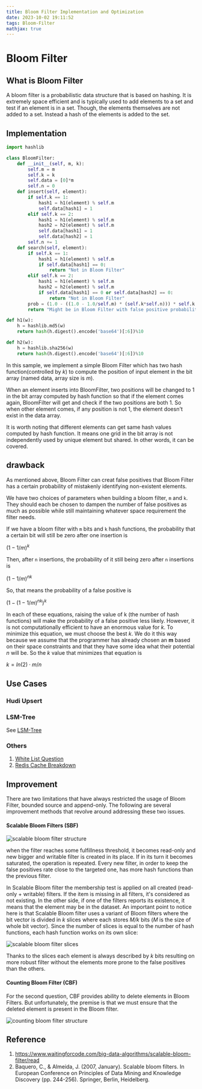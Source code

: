 ```yaml
---
title: Bloom Filter Implementation and Optimization
date: 2023-10-02 19:11:52
tags: Bloom-Filter
mathjax: true
---
```

# Bloom Filter

## What is Bloom Filter

A bloom filter is a probabilistic data structure that is based on hashing. It is extremely space efficient and is typically used to add elements to a set and test if an element is in a set. Though, the elements themselves are not added to a set. Instead a hash of the elements is added to the set.

## Implementation

```python
import hashlib

class BloomFilter:
    def __init__(self, m, k):
        self.m = m
        self.k = k
        self.data = [0]*m
        self.n = 0
    def insert(self, element):
        if self.k == 1:
            hash1 = h1(element) % self.m
            self.data[hash1] = 1
        elif self.k == 2:
            hash1 = h1(element) % self.m
            hash2 = h2(element) % self.m
            self.data[hash1] = 1
            self.data[hash2] = 1
        self.n += 1
    def search(self, element):
        if self.k == 1:
            hash1 = h1(element) % self.m
            if self.data[hash1] == 0:
                return "Not in Bloom Filter"
        elif self.k == 2:
            hash1 = h1(element) % self.m
            hash2 = h2(element) % self.m
            if self.data[hash1] == 0 or self.data[hash2] == 0:
                return "Not in Bloom Filter"
        prob = (1.0 - ((1.0 - 1.0/self.m) * (self.k*self.n))) * self.k
        return "Might be in Bloom Filter with false positive probability "+str(prob)

def h1(w):
    h = hashlib.md5(w)
    return hash(h.digest().encode('base64')[:6])%10

def h2(w):
    h = hashlib.sha256(w)
    return hash(h.digest().encode('base64')[:6])%10
```

In this sample, we implement a simple Bloom Filter which has two hash function(controlled by *k*) to compute the position of input element in the bit array (named data, array size is *m*).

When an element inserts into BloomFilter, two positions will be changed to 1 in the bit array computed by hash function so that if the element comes again, BloomFilter will get and check if the two positions are both 1. So when other element comes, if any position is not 1, the element doesn't exist in the data array.

It is worth noting that different elements can get same hash values computed by hash function. It means one grid in the bit array is not independently used by unique element but shared. In other words, it can be covered.

## drawback

As mentioned above, Bloom Filter can creat false positives that Bloom Filter has a certain probability of mistakenly identifying non-existent elements.

We have two choices of parameters when building a bloom filter, `m` and `k`. They should each be chosen to dampen the number of false positives as much as possible while still maintaining whatever space requirement the filter needs.

If we have a bloom filter with `m` bits and `k` hash functions, the probability that a certain bit will still be zero after one insertion is

$(1-1/m)^k$

Then, after `n` insertions, the probability of it still being zero after `n` insertions is

$(1-1/m)^{nk}$

So, that means the probability of a false positive is

$(1-(1-1/m)^{nk})^k$

In each of these equations, raising the value of k (the number of hash functions) will make the probability of a false positive less likely. However, it is not computationally efficient to have an enormous value for *k*. To minimize this equation, we must choose the best *k*. We do it this way because we assume that the programmer has already chosen an **m** based on their space constraints and that they have some idea what their potential *n* will be. So the *k* value that minimizes that equation is

$k=ln(2)⋅m/n$

## Use Cases

### Hudi Upsert

### LSM-Tree

See [LSM-Tree](https://adooobe.github.io/2023/10/02/lsm-tree/)

### Others

1. [White List Question](https://zhuanlan.zhihu.com/p/294069121)
2. [Redis Cache Breakdown](https://www.51cto.com/article/753025.html)

## Improvement

There are two limitations that have always restricted the usage of Bloom Filter, bounded source and append-only. The following are several improvement methods that revolve around addressing these two issues.

#### Scalable Bloom Filters (SBF)

![scalable bloom filter structure](scalable_bloom_filter.png#pic_center)

when the filter reaches some fulfillness threshold, it becomes read-only and new bigger and writable filter is created in its place. If in its turn it becomes saturated, the operation is repeated. Every new filter, in order to keep the false positives rate close to the targeted one, has more hash functions than the previous filter.

In Scalable Bloom filter the membership test is applied on all created (read-only + writable) filters. If the item is missing in all filters, it's considered as not existing. In the other side, if one of the filters reports its existence, it means that the element may be in the dataset. An important point to notice here is that Scalable Bloom filter uses a variant of Bloom filters where the bit vector is divided in *k* slices where each stores *M/k* bits (*M* is the size of whole bit vector). Since the number of slices is equal to the number of hash functions, each hash function works on its own slice:

![scalable bloom filter slices](scalable_bloom_filter_slices.png#pic_center)

Thanks to the slices each element is always described by *k* bits resulting on more robust filter without the elements more prone to the false positives than the others.

#### Counting Bloom Filter (CBF)

For the second question, CBF provides ability to delete elements in Bloom Filters. But unfortunately, the premise is that we must ensure that the deleted element is present in the Bloom filter.

![counting bloom filter structure](counting_bloom_filter.png#pic_center)

## Reference

1. https://www.waitingforcode.com/big-data-algorithms/scalable-bloom-filter/read
2. Baquero, C., & Almeida, J. (2007, January). Scalable bloom filters. In European Conference on Principles of Data Mining and Knowledge Discovery (pp. 244-256). Springer, Berlin, Heidelberg.

